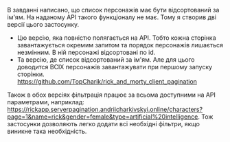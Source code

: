 В завданні написано, що список персонажів має бути відсортований за ім'ям. На наданому API такого функціоналу не має. Тому я створив дві версії цього застосунку.
- Цю версію, яка повністю полягається на API. Тобто кожна сторінка завантажується окремим запитом та порядок персонажів лишається незмінним. В ній персонажі відсортовані по id.
- Та версію, де список відсортований за ім'ям. Але для цього доводится ВСІХ персонажів завантажувати при першому запуску сторінки. https://github.com/TopCharik/rick_and_morty_client_pagination

Також в обох версіях фільтрація працює за всьома доступними на API параметрами, наприклад: https://rickapp.serverpagination.andriicharkivskyi.online/characters?page=1&name=rick&gender=female&type=artificial%20intelligence. Тож застосунки дозволяють легко додати всі необхідні фільтри, якщо виникне така необхідність.
